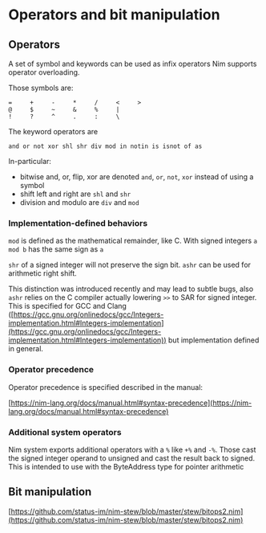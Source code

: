 # Operators and bit manipulation

## Operators

A set of symbol and keywords can be used as infix operators
Nim supports operator overloading.

Those symbols are:

```
=     +     -     *     /     <     >
@     $     ~     &     %     |
!     ?     ^     .     :     \
```

The keyword operators are

```
and or not xor shl shr div mod in notin is isnot of as
```

In-particular:
- bitwise and, or, flip, xor are denoted `and`, `or`, `not`, `xor` instead of using a symbol
- shift left and right are `shl` and `shr`
- division and modulo are `div` and `mod`

### Implementation-defined behaviors

`mod` is defined as the mathematical remainder, like C. With signed integers `a mod b` has the same sign as `a`

`shr` of a signed integer will not preserve the sign bit.
`ashr` can be used for arithmetic right shift.

This distinction was introduced recently and may lead to subtle bugs,
also `ashr` relies on the C compiler actually lowering `>>` to SAR for signed integer.
This is specified for GCC and Clang ([https://gcc.gnu.org/onlinedocs/gcc/Integers-implementation.html#Integers-implementation](https://gcc.gnu.org/onlinedocs/gcc/Integers-implementation.html#Integers-implementation))
but implementation defined in general.

### Operator precedence

Operator precedence is specified described in the manual:

[https://nim-lang.org/docs/manual.html#syntax-precedence](https://nim-lang.org/docs/manual.html#syntax-precedence)

### Additional system operators

Nim system exports additional operators with a `%` like `+%` and `-%`.
Those cast the signed integer operand to unsigned and cast the result back to signed.
This is intended to use with the ByteAddress type for pointer arithmetic

## Bit manipulation

[https://github.com/status-im/nim-stew/blob/master/stew/bitops2.nim](https://github.com/status-im/nim-stew/blob/master/stew/bitops2.nim)
